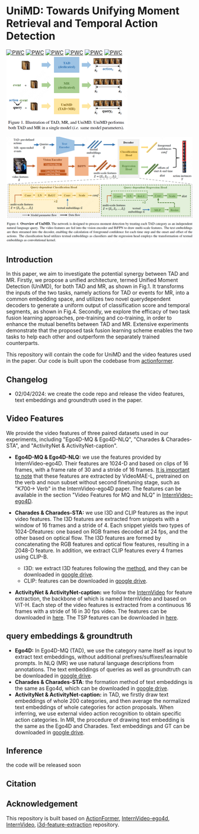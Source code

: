 # UniMD: Towards Unifying Moment Retrieval and Temporal Action Detection
[![PWC](https://img.shields.io/endpoint.svg?url=https://paperswithcode.com/badge/unimd-towards-unifying-moment-retrieval-and/natural-language-queries-on-ego4d)](https://paperswithcode.com/sota/natural-language-queries-on-ego4d?p=unimd-towards-unifying-moment-retrieval-and)
[![PWC](https://img.shields.io/endpoint.svg?url=https://paperswithcode.com/badge/unimd-towards-unifying-moment-retrieval-and/moment-queries-on-ego4d)](https://paperswithcode.com/sota/moment-queries-on-ego4d?p=unimd-towards-unifying-moment-retrieval-and)
[![PWC](https://img.shields.io/endpoint.svg?url=https://paperswithcode.com/badge/unimd-towards-unifying-moment-retrieval-and/moment-retrieval-on-charades-sta)](https://paperswithcode.com/sota/moment-retrieval-on-charades-sta?p=unimd-towards-unifying-moment-retrieval-and)
[![PWC](https://img.shields.io/endpoint.svg?url=https://paperswithcode.com/badge/unimd-towards-unifying-moment-retrieval-and/action-detection-on-charades)](https://paperswithcode.com/sota/action-detection-on-charades?p=unimd-towards-unifying-moment-retrieval-and)
[![PWC](https://img.shields.io/endpoint.svg?url=https://paperswithcode.com/badge/unimd-towards-unifying-moment-retrieval-and/temporal-action-localization-on-activitynet)](https://paperswithcode.com/sota/temporal-action-localization-on-activitynet?p=unimd-towards-unifying-moment-retrieval-and)
[![PWC](https://img.shields.io/endpoint.svg?url=https://paperswithcode.com/badge/unimd-towards-unifying-moment-retrieval-and/natural-language-moment-retrieval-on)](https://paperswithcode.com/sota/natural-language-moment-retrieval-on?p=unimd-towards-unifying-moment-retrieval-and)
<img src="./images/intro_unimd.png" alt="intro_unimd" style="zoom:50%;" />

![network](./images/network.png)

## Introduction

In this paper, we aim to investigate the potential synergy between TAD and MR. Firstly, we propose a unified architecture, termed Unified Moment Detection (UniMD), for both TAD and MR, as shown in Fig.1. It transforms the inputs of the two tasks, namely actions for TAD or events for MR, into a common embedding space, and utilizes two novel querydependent decoders to generate a uniform output of classification score and temporal segments, as shown in Fig.4. Secondly, we explore the efficacy of two task fusion learning approaches, pre-training and co-training, in order to enhance the mutual benefits between TAD and MR. Extensive experiments demonstrate that the proposed task fusion learning scheme enables the two tasks to help each other and outperform the separately trained counterparts.

This repository will contain the code for UniMD and the video features used in the paper. Our code is built upon the codebase from [actionformer](https://github.com/happyharrycn/actionformer_release).



## Changelog

* 02/04/2024: we create the code repo and release the video features, text embeddings and groundtruth used in the paper.

## Video Features

We provide the video features of three paired datasets used in our experiments, including "Ego4D-MQ & Ego4D-NLQ", "Charades & Charades-STA", and "ActivityNet & ActivityNet-caption".

* **Ego4D-MQ & Ego4D-NLQ:** we use the features provided by InternVideo-ego4D. Their features are 1024-D and based on clips of 16 frames, with a frame rate of 30 and a stride of 16 frames. <u>It is important to note</u> that these features are extracted by VideoMAE-L, pretrained on the verb and noun subset without second finetuning stage, such as "K700→ Verb" in the InternVideo-ego4D paper. The features can be available in the section "Video Features for MQ and NLQ" in [InternVideo-ego4D](https://github.com/OpenGVLab/ego4d-eccv2022-solutions). 
* **Charades & Charades-STA:** we use I3D and CLIP features as the input video features. The I3D features are extracted from snippets with a window of 16 frames and a stride of 4. Each snippet yields two types of 1024-Dfeatures: one based on RGB frames decoded at 24 fps, and the other based on optical flow. The I3D features are formed by concatenating the RGB features and optical flow features, resulting in a 2048-D feature. In addition, we extract CLIP features every 4 frames using CLIP-B. 
  * I3D: we extract I3D features following the [method](https://github.com/Finspire13/pytorch-i3d-feature-extraction), and they can be downloaded in [google drive](https://drive.google.com/file/d/1jivG3olcvhayAxE7waec7HoRwxFtJTlT/view?usp=sharing).
  * CLIP: features can be downloaded in [google drive](https://drive.google.com/file/d/1WtqmkPMS5kiXe9RFL6xYOEVdE8jle-2P/view?usp=sharing).

* **ActivityNet & ActivityNet-caption:** we follow the [InternVideo](https://arxiv.org/pdf/2212.03191.pdf) for feature extraction, the backbone of which is named InternVideo and based on ViT-H. Each step of the video features is extracted from a continuous 16 frames with a stride of 16 in 30 fps video. The features can be downloaded in [here](https://github.com/OpenGVLab/InternVideo/tree/main/InternVideo1/Downstream/Temporal-Action-Localization). The TSP features can be downloaded in [here](https://github.com/happyharrycn/actionformer_release?tab=readme-ov-file#to-reproduce-our-results-on-activitynet-13).

## query embeddings & groundtruth

* **Ego4D:** In Ego4D-MQ (TAD), we use the category name itself as input to extract text embeddings, without additional prefixes/suffixes/learnable prompts. In NLQ (MR) we use natural language descriptions from annotations. The text embeddings of queries as well as groundtruth can be downloaded in [google drive](https://drive.google.com/file/d/1Kefm4NtAdf3KIsMskvK5QpwGB1t2uwbA/view?usp=sharing).
* **Charades & Charades-STA**: the formation method of text embeddings is the same as Ego4d, which can be downloaded in [google drive](https://drive.google.com/file/d/1_Piovqjal4FD8NiHc6b9YadL0qeHLrT4/view?usp=sharing).
* **ActivityNet & ActivityNet-caption:** in TAD, we firstly draw text embeddings of whole 200 categories, and then average the normalized text embeddings of whole categories for action proposals. When inferring, we use external video action recognition to obtain specific action categories. In MR, the procedure of drawing text embedding is the same as the Ego4D and Charades. Text embeddings and GT can be downloaded in [google drive](https://drive.google.com/file/d/1RjCQkC1OkZpb-f8c1xCQAHjBLRzOCRnM/view?usp=drive_link).

## Inference

the code will be released soon

## Citation



## Acknowledgement

This repository is built based on [ActionFormer](), [InternVideo-ego4d](https://github.com/OpenGVLab/ego4d-eccv2022-solutions), [InternVideo](https://github.com/OpenGVLab/InternVideo?tab=readme-ov-file), [i3d-feature-extraction](https://github.com/Finspire13/pytorch-i3d-feature-extraction) repository.

